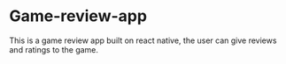 # Game-review-app
This is a game review app built on react native, the user can give reviews and ratings to the game.
